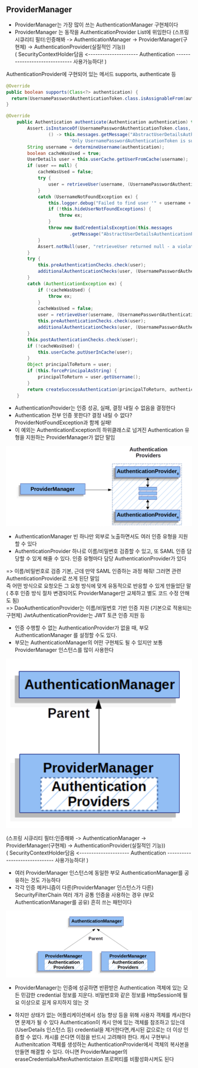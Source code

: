 ## ProviderManager

- ProviderManager는 가장 많이 쓰는 AuthenticationManager 구현체이다
- ProviderManager 는 동작을 AuthenticationProvider List에 위임한다
  (스프링 시큐리티 필터:인증해봐 -> AuthenticationManager -> ProviderManager(구현체) -> AuthenticationProvider(실질적인 기능))  
  ( SecurityContextHolder담음 <--------------------- Authentication ------------------------------ 사용가능하다! )

AuthenticationProvider에 구현되어 있는 메서드 supports, authenticate 등

```java
@Override
public boolean supports(Class<?> authentication) {
  return(UsernamePasswordAuthenticationToken.class.isAssignableFrom(authentication));
}
```

```java
@Override
	public Authentication authenticate(Authentication authentication) throws AuthenticationException {
		Assert.isInstanceOf(UsernamePasswordAuthenticationToken.class, authentication,
				() -> this.messages.getMessage("AbstractUserDetailsAuthenticationProvider.onlySupports",
						"Only UsernamePasswordAuthenticationToken is supported"));
		String username = determineUsername(authentication);
		boolean cacheWasUsed = true;
		UserDetails user = this.userCache.getUserFromCache(username);
		if (user == null) {
			cacheWasUsed = false;
			try {
				user = retrieveUser(username, (UsernamePasswordAuthenticationToken) authentication);
			}
			catch (UsernameNotFoundException ex) {
				this.logger.debug("Failed to find user '" + username + "'");
				if (!this.hideUserNotFoundExceptions) {
					throw ex;
				}
				throw new BadCredentialsException(this.messages
						.getMessage("AbstractUserDetailsAuthenticationProvider.badCredentials", "Bad credentials"));
			}
			Assert.notNull(user, "retrieveUser returned null - a violation of the interface contract");
		}
		try {
			this.preAuthenticationChecks.check(user);
			additionalAuthenticationChecks(user, (UsernamePasswordAuthenticationToken) authentication);
		}
		catch (AuthenticationException ex) {
			if (!cacheWasUsed) {
				throw ex;
			}
			cacheWasUsed = false;
			user = retrieveUser(username, (UsernamePasswordAuthenticationToken) authentication);
			this.preAuthenticationChecks.check(user);
			additionalAuthenticationChecks(user, (UsernamePasswordAuthenticationToken) authentication);
		}
		this.postAuthenticationChecks.check(user);
		if (!cacheWasUsed) {
			this.userCache.putUserInCache(user);
		}
		Object principalToReturn = user;
		if (this.forcePrincipalAsString) {
			principalToReturn = user.getUsername();
		}
		return createSuccessAuthentication(principalToReturn, authentication, user);
	}
```

- AuthenticationProvider는 인증 성공, 실패, 결정 내릴 수 없음을 결정한다
- Authentication 전부 인증 못한다? 결정 내릴 수 없다? ProviderNotFoundException과 함께 실패!
- 이 예외는 AuthenticationException의 하위클래스로 넘겨진 Authentication 유형을 지원하는 ProviderManager가 없단 말임

![AuthenticationProvider](img/provider.png)

- AuthenticationManager 빈 하나만 외부로 노출하면서도 여러 인증 유형을 지원할 수 있다
- AuthenticationProvider 하나로 이름/비밀번호 검증할 수 있고, 또 SAML 인증 담당할 수 있게 해줄 수 있다. 인증 유형마다 담당 AuthenticationProvider가 있다

=> 이름/비밀번호로 검증 기본, 근데 만약 SAML 인증하는 과정 해줘! 그러면 관련 AuthenticationProvider로 쓰게 된단 말임  
즉 어떤 방식으로 요청오든 그 요청 방식에 맞게 유동적으로 반응할 수 있게 만들었단 말 ( 추후 인증 방식 절차 변경되어도 ProviderManager만 교체하고 별도 코드 수정 안해도 됨)  
=> DaoAuthenticationProvider는 이름/비밀번호 기반 인증 지원 (기본으로 적용되는 구현체)
JwtAuthenticationProvider는 JWT 토큰 인증 지원 등

- 인증 수행할 수 없는 AuthenticationProvider가 없을 때,
  부모 AuthenticationManager 를 설정할 수도 있다.
- 부모는 AuthenticationManager의 어떤 구현체도 될 수 있지만 보통 ProviderManager 인스턴스를 많이 사용한다

![parentAuthenticationManager](img/parentAuthenticationManager.png)

(스프링 시큐리티 필터:인증해봐 -> AuthenticationManager -> ProviderManager(구현체) -> AuthenticationProvider(실질적인 기능))  
 ( SecurityContextHolder담음 <--------------------- Authentication ------------------------------ 사용가능하다! )

- 여러 ProviderManager 인스턴스에 동일한 부모 AuthenticationManager를 공유하는 것도 가능하다
- 각각 인증 메커니즘이 다른(ProviderManager 인스턴스가 다른) SecurityFilterChain 여러 개가 공통 인증을 사용하는 경우 (부모 AuthenticationManager를 공유) 흔히 쓰는 패턴이다

![share](img/share.png)

- ProviderManager는 인증에 성공하면 반환받은 Authentication 객체에 있는 모든 민감한 credential 정보를 지운다. 비밀번호와 같은 정보를 HttpSession에 필요 이상으로 길게 유지하지 않는 것

- 하지만 상태가 없는 어플리케이션에서 성능 향상 등을 위해 사용자 객체를 캐시한다면 문제가 될 수 있다
  Authentication이 캐시 안에 있는 객체를 참조하고 있는데(UserDetails 인스턴스 등) credential을 제거한다면,캐시된 값으로는 더 이상 인증할 수 없다. 캐시를 쓴다면 이점을 반드시 고려해야 한다.
  캐시 구현부나 Authenitcation 객체를 생성하는 AuthenticationProvider에서 객체의 복사본을 만들면 해결할 수 있다.
  아니면 ProviderManager의 eraseCredentialsAfterAuthentictaion 프로퍼티를 비활성화시켜도 된다
